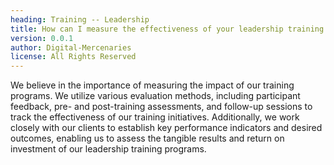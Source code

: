 ```yaml
---
heading: Training -- Leadership
title: How can I measure the effectiveness of your leadership training programs
version: 0.0.1
author: Digital-Mercenaries
license: All Rights Reserved
---
```



We believe in the importance of measuring the impact of our training programs.
We utilize various evaluation methods, including participant feedback, pre- and
post-training assessments, and follow-up sessions to track the effectiveness of
our training initiatives.  Additionally, we work closely with our clients to
establish key performance indicators and desired outcomes, enabling us to
assess the tangible results and return on investment of our leadership training
programs.

